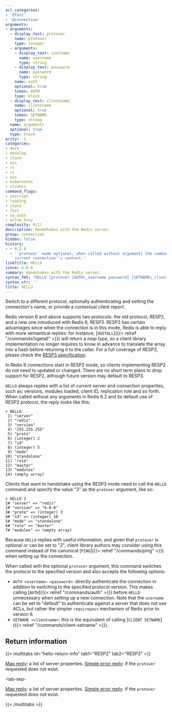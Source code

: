 ```yaml
---
acl_categories:
- '@fast'
- '@connection'
arguments:
- arguments:
  - display_text: protover
    name: protover
    type: integer
  - arguments:
    - display_text: username
      name: username
      type: string
    - display_text: password
      name: password
      type: string
    name: auth
    optional: true
    token: AUTH
    type: block
  - display_text: clientname
    name: clientname
    optional: true
    token: SETNAME
    type: string
  name: arguments
  optional: true
  type: block
arity: -1
categories:
- docs
- develop
- stack
- oss
- rs
- rc
- oss
- kubernetes
- clients
command_flags:
- noscript
- loading
- stale
- fast
- no_auth
- allow_busy
complexity: O(1)
description: Handshakes with the Redis server.
group: connection
hidden: false
history:
- - 6.2.0
  - '`protover` made optional; when called without arguments the command reports the
    current connection''s context.'
linkTitle: HELLO
since: 6.0.0
summary: Handshakes with the Redis server.
syntax_fmt: "HELLO [protover [AUTH\_username password] [SETNAME\_clientname]]"
syntax_str: ''
title: HELLO
---
```

Switch to a different protocol, optionally authenticating and setting the
connection's name, or provide a contextual client report.

Redis version 6 and above supports two protocols: the old protocol, RESP2, and
a new one introduced with Redis 6, RESP3. RESP3 has certain advantages since
when the connection is in this mode, Redis is able to reply with more semantical
replies: for instance, [`HGETALL`]({{< relref "/commands/hgetall" >}}) will return a *map type*, so a client library
implementation no longer requires to know in advance to translate the array into
a hash before returning it to the caller. For a full coverage of RESP3, please
check the [RESP3 specification](https://github.com/redis/redis-specifications/blob/master/protocol/RESP3.md).

In Redis 6 connections start in RESP2 mode, so clients implementing RESP2 do
not need to updated or changed. There are no short term plans to drop support for
RESP2, although future version may default to RESP3.

`HELLO` always replies with a list of current server and connection properties,
such as: versions, modules loaded, client ID, replication role and so forth.
When called without any arguments in Redis 6.2 and its default use of RESP2
protocol, the reply looks like this:

    > HELLO
     1) "server"
     2) "redis"
     3) "version"
     4) "255.255.255"
     5) "proto"
     6) (integer) 2
     7) "id"
     8) (integer) 5
     9) "mode"
    10) "standalone"
    11) "role"
    12) "master"
    13) "modules"
    14) (empty array)

Clients that want to handshake using the RESP3 mode need to call the `HELLO`
command and specify the value "3" as the `protover` argument, like so:

    > HELLO 3
    1# "server" => "redis"
    2# "version" => "6.0.0"
    3# "proto" => (integer) 3
    4# "id" => (integer) 10
    5# "mode" => "standalone"
    6# "role" => "master"
    7# "modules" => (empty array)

Because `HELLO` replies with useful information, and given that `protover` is
optional or can be set to "2", client library authors may consider using this
command instead of the canonical [`PING`]({{< relref "/commands/ping" >}}) when setting up the connection.

When called with the optional `protover` argument, this command switches the
protocol to the specified version and also accepts the following options:

* `AUTH <username> <password>`: directly authenticate the connection in addition to switching to the specified protocol version. This makes calling [`AUTH`]({{< relref "/commands/auth" >}}) before `HELLO` unnecessary when setting up a new connection. Note that the `username` can be set to "default" to authenticate against a server that does not use ACLs, but rather the simpler `requirepass` mechanism of Redis prior to version 6.
* `SETNAME <clientname>`: this is the equivalent of calling [`CLIENT SETNAME`]({{< relref "/commands/client-setname" >}}).

## Return information

{{< multitabs id="hello-return-info" 
    tab1="RESP2" 
    tab2="RESP3" >}}

[Map reply](../../develop/reference/protocol-spec#maps): a list of server properties.
[Simple error reply](../../develop/reference/protocol-spec#simple-errors): if the `protover` requested does not exist.

-tab-sep-

[Map reply](../../develop/reference/protocol-spec#maps): a list of server properties.
[Simple error reply](../../develop/reference/protocol-spec#simple-errors): if the `protover` requested does not exist.

{{< /multitabs >}}
